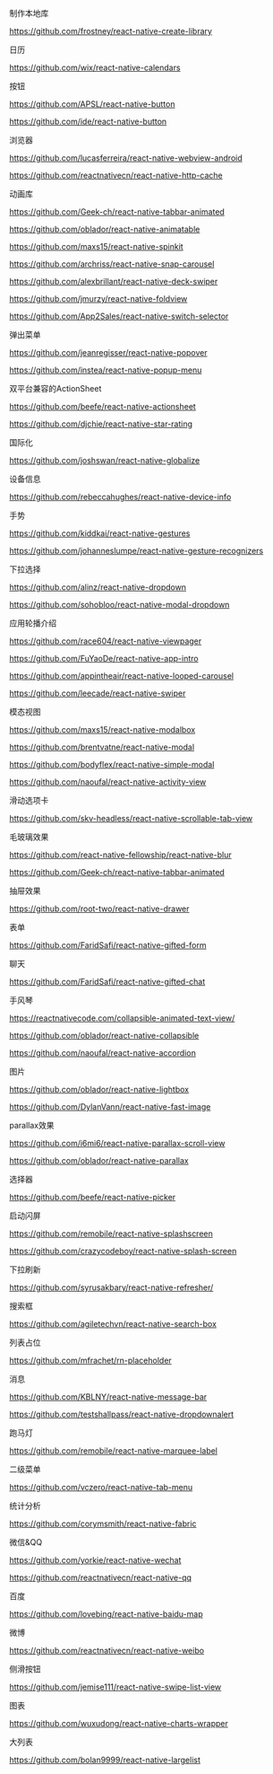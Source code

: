制作本地库

https://github.com/frostney/react-native-create-library

日历

https://github.com/wix/react-native-calendars

按钮

https://github.com/APSL/react-native-button

https://github.com/ide/react-native-button

浏览器

https://github.com/lucasferreira/react-native-webview-android

https://github.com/reactnativecn/react-native-http-cache

动画库

https://github.com/Geek-ch/react-native-tabbar-animated

https://github.com/oblador/react-native-animatable

https://github.com/maxs15/react-native-spinkit

https://github.com/archriss/react-native-snap-carousel

https://github.com/alexbrillant/react-native-deck-swiper

https://github.com/jmurzy/react-native-foldview

https://github.com/App2Sales/react-native-switch-selector

弹出菜单

https://github.com/jeanregisser/react-native-popover

https://github.com/instea/react-native-popup-menu

双平台兼容的ActionSheet

https://github.com/beefe/react-native-actionsheet

https://github.com/djchie/react-native-star-rating

国际化

https://github.com/joshswan/react-native-globalize

设备信息

https://github.com/rebeccahughes/react-native-device-info

手势

https://github.com/kiddkai/react-native-gestures

https://github.com/johanneslumpe/react-native-gesture-recognizers

下拉选择

https://github.com/alinz/react-native-dropdown

https://github.com/sohobloo/react-native-modal-dropdown

应用轮播介绍

https://github.com/race604/react-native-viewpager

https://github.com/FuYaoDe/react-native-app-intro

https://github.com/appintheair/react-native-looped-carousel

https://github.com/leecade/react-native-swiper

模态视图

https://github.com/maxs15/react-native-modalbox

https://github.com/brentvatne/react-native-modal

https://github.com/bodyflex/react-native-simple-modal

https://github.com/naoufal/react-native-activity-view

滑动选项卡

https://github.com/skv-headless/react-native-scrollable-tab-view

毛玻璃效果

https://github.com/react-native-fellowship/react-native-blur

https://github.com/Geek-ch/react-native-tabbar-animated

抽屉效果

https://github.com/root-two/react-native-drawer

表单

https://github.com/FaridSafi/react-native-gifted-form

聊天

https://github.com/FaridSafi/react-native-gifted-chat

手风琴

https://reactnativecode.com/collapsible-animated-text-view/

https://github.com/oblador/react-native-collapsible

https://github.com/naoufal/react-native-accordion

图片

https://github.com/oblador/react-native-lightbox

https://github.com/DylanVann/react-native-fast-image

parallax效果

https://github.com/i6mi6/react-native-parallax-scroll-view

https://github.com/oblador/react-native-parallax

选择器

https://github.com/beefe/react-native-picker

启动闪屏

https://github.com/remobile/react-native-splashscreen

https://github.com/crazycodeboy/react-native-splash-screen

下拉刷新

https://github.com/syrusakbary/react-native-refresher/

搜索框

https://github.com/agiletechvn/react-native-search-box

列表占位

https://github.com/mfrachet/rn-placeholder

消息

https://github.com/KBLNY/react-native-message-bar

https://github.com/testshallpass/react-native-dropdownalert

跑马灯

https://github.com/remobile/react-native-marquee-label

二级菜单

https://github.com/vczero/react-native-tab-menu

统计分析

https://github.com/corymsmith/react-native-fabric

微信&QQ

https://github.com/yorkie/react-native-wechat

https://github.com/reactnativecn/react-native-qq

百度

https://github.com/lovebing/react-native-baidu-map

微博

https://github.com/reactnativecn/react-native-weibo

侧滑按钮

https://github.com/jemise111/react-native-swipe-list-view

图表

https://github.com/wuxudong/react-native-charts-wrapper

大列表

https://github.com/bolan9999/react-native-largelist

